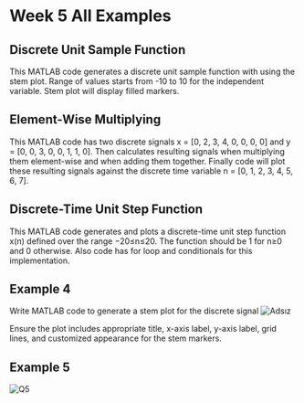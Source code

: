 # Week 5 All Examples

## Discrete Unit Sample Function 
This MATLAB code generates a discrete unit sample function with using the stem plot. Range of values starts from -10 to 10 for the independent variable. Stem plot will display filled markers.

## Element-Wise Multiplying
This MATLAB code has two discrete signals x = [0, 2, 3, 4, 0, 0, 0, 0] and y = [0, 0, 3, 0, 0, 1, 1, 0]. Then calculates resulting signals when multiplying them element-wise and when adding them together. Finally code will plot these resulting signals against the discrete time variable n = [0, 1, 2, 3, 4, 5, 6, 7].

## Discrete-Time Unit Step Function
This MATLAB code generates and plots a discrete-time unit step function x(n) defined over the range −20≤n≤20. The function should be 1 for n≥0 and 0 otherwise. Also code has for loop and conditionals for this implementation.

## Example 4
Write MATLAB code to generate a stem plot for the discrete signal
![Adsız](https://github.com/darthvulpix444/MATLABExamples/assets/130919543/d75272f0-6c3d-4ce3-a6a5-edc5f528ce7d)



Ensure the plot includes appropriate title, x-axis label, y-axis label, grid lines, and customized appearance for the stem markers.

## Example 5
![Q5](https://github.com/darthvulpix444/MATLABExamples/assets/130919543/8552728d-dcdb-4c67-b8f3-d020062f536b)
